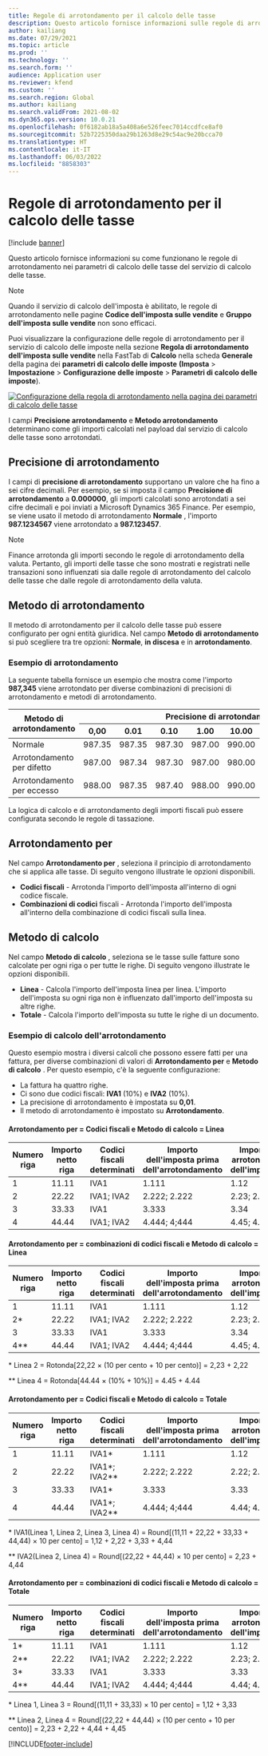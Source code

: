 ```yaml
---
title: Regole di arrotondamento per il calcolo delle tasse
description: Questo articolo fornisce informazioni sulle regole di arrotondamento nei parametri di calcolo delle tasse del servizio di calcolo delle tasse.
author: kailiang
ms.date: 07/29/2021
ms.topic: article
ms.prod: ''
ms.technology: ''
ms.search.form: ''
audience: Application user
ms.reviewer: kfend
ms.custom: ''
ms.search.region: Global
ms.author: kailiang
ms.search.validFrom: 2021-08-02
ms.dyn365.ops.version: 10.0.21
ms.openlocfilehash: 0f6182ab18a5a408a6e526feec7014ccdfce8af0
ms.sourcegitcommit: 52b7225350daa29b1263d8e29c54ac9e20bcca70
ms.translationtype: HT
ms.contentlocale: it-IT
ms.lasthandoff: 06/03/2022
ms.locfileid: "8858303"
---
```

# <a name="tax-calculation-rounding-rules"></a>Regole di arrotondamento per il calcolo delle tasse

[!include [banner](../includes/banner.md)]

Questo articolo fornisce informazioni su come funzionano le regole di arrotondamento nei parametri di calcolo delle tasse del servizio di calcolo delle tasse.

> [!NOTE] 
> Quando il servizio di calcolo dell'imposta è abilitato, le regole di arrotondamento nelle pagine **Codice dell'imposta sulle vendite** e **Gruppo dell'imposta sulle vendite** non sono efficaci.

Puoi visualizzare la configurazione delle regole di arrotondamento per il servizio di calcolo delle imposte nella sezione **Regola di arrotondamento dell'imposta sulle vendite** nella FastTab di **Calcolo** nella scheda **Generale** della pagina dei **parametri di calcolo delle imposte** **(Imposta** \> **Impostazione** \> **Configurazione delle imposte** \> **Parametri di calcolo delle imposte**).

[![Configurazione della regola di arrotondamento nella pagina dei parametri di calcolo delle tasse](./media/tax-calculation-parameters-calculation-1.png)](./media/tax-calculation-parameters-calculation-1.png)

I campi **Precisione arrotondamento** e **Metodo arrotondamento** determinano come gli importi calcolati nel payload dal servizio di calcolo delle tasse sono arrotondati.

## <a name="rounding-precision"></a>Precisione di arrotondamento

I campi di **precisione di arrotondamento** supportano un valore che ha fino a sei cifre decimali. Per esempio, se si imposta il campo **Precisione di arrotondamento** a **0.000000**, gli importi calcolati sono arrotondati a sei cifre decimali e poi inviati a Microsoft Dynamics 365 Finance. Per esempio, se viene usato il metodo di arrotondamento **Normale** , l'importo **987.1234567** viene arrotondato a **987.123457**.

> [!NOTE]
> Finance arrotonda gli importi secondo le regole di arrotondamento della valuta. Pertanto, gli importi delle tasse che sono mostrati e registrati nelle transazioni sono influenzati sia dalle regole di arrotondamento del calcolo delle tasse che dalle regole di arrotondamento della valuta.

## <a name="rounding-method"></a>Metodo di arrotondamento

Il metodo di arrotondamento per il calcolo delle tasse può essere configurato per ogni entità giuridica. Nel campo **Metodo di arrotondamento** si può scegliere tra tre opzioni: **Normale**, **in discesa** e in **arrotondamento**.

### <a name="rounding-example"></a>Esempio di arrotondamento

La seguente tabella fornisce un esempio che mostra come l'importo **987,345** viene arrotondato per diverse combinazioni di precisioni di arrotondamento e metodi di arrotondamento.

<table>
<thead>
<tr>
<th rowspan="2">Metodo di arrotondamento</th>
<th colspan="8">Precisione di arrotondamento</th>
</tr>
<tr>
<th>0,00</th>
<th>0.01</th>
<th>0.10</th>
<th>1.00</th>
<th>10.00</th>
<th>0.02</th>
<th>0.05</th>
<th>0.25</th>
</tr>
</thead>
<tbody>
<tr>
<td>Normale</td>
<td>987.35</td>
<td>987.35</td>
<td>987.30</td>
<td>987.00</td>
<td>990.00</td>
<td>987.34</td>
<td>987.35</td>
<td>987.25</td>
</tr>
<tr>
<td>Arrotondamento per difetto</td>
<td>987.00</td>
<td>987.34</td>
<td>987.30</td>
<td>987.00</td>
<td>980.00</td>
<td>987.34</td>
<td>987.30</td>
<td>987.25</td>
</tr>
<tr>
<td>Arrotondamento per eccesso</td>
<td>988.00</td>
<td>987.35</td>
<td>987.40</td>
<td>988.00</td>
<td>990.00</td>
<td>987.36</td>
<td>987.35</td>
<td>987.50</td>
</tr>
</tbody>
</table>

La logica di calcolo e di arrotondamento degli importi fiscali può essere configurata secondo le regole di tassazione.

## <a name="rounding-by"></a>Arrotondamento per 

Nel campo **Arrotondamento per** , seleziona il principio di arrotondamento che si applica alle tasse. Di seguito vengono illustrate le opzioni disponibili.

- **Codici fiscali** - Arrotonda l'importo dell'imposta all'interno di ogni codice fiscale.
- **Combinazioni di codici** fiscali - Arrotonda l'importo dell'imposta all'interno della combinazione di codici fiscali sulla linea.

## <a name="calculation-method"></a>Metodo di calcolo

Nel campo **Metodo di calcolo** , seleziona se le tasse sulle fatture sono calcolate per ogni riga o per tutte le righe. Di seguito vengono illustrate le opzioni disponibili.

- **Linea** - Calcola l'importo dell'imposta linea per linea. L'importo dell'imposta su ogni riga non è influenzato dall'importo dell'imposta su altre righe.
- **Totale** - Calcola l'importo dell'imposta su tutte le righe di un documento.

### <a name="rounding-calculation-example"></a>Esempio di calcolo dell'arrotondamento

Questo esempio mostra i diversi calcoli che possono essere fatti per una fattura, per diverse combinazioni di valori di **Arrotondamento per** e **Metodo di calcolo** . Per questo esempio, c'è la seguente configurazione:

- La fattura ha quattro righe.
- Ci sono due codici fiscali: **IVA1** (10%) e **IVA2** (10%).
- La precisione di arrotondamento è impostata su **0,01**.
- Il metodo di arrotondamento è impostato su **Arrotondamento**.

#### <a name="rounding-by--tax-codes-and-calculation-method--line"></a>Arrotondamento per = Codici fiscali e Metodo di calcolo = Linea

| Numero riga | Importo netto riga | Codici fiscali determinati | Importo dell'imposta prima dell'arrotondamento | Importo arrotondato dell'imposta |
|-------------|-----------------|----------------------|----------------------------|--------------------|
| 1           | 11.11           | IVA1                 | 1.111                      | 1.12               |
| 2           | 22.22           | IVA1; IVA2           | 2.222; 2.222               | 2.23; 2.23         |
| 3           | 33.33           | IVA1                 | 3.333                      | 3.34               |
| 4           | 44.44           | IVA1; IVA2           | 4.444; 4;444               | 4.45; 4.45         |

#### <a name="rounding-by--tax-code-combinations-and-calculation-method--line"></a>Arrotondamento per = combinazioni di codici fiscali e Metodo di calcolo = Linea

| Numero riga | Importo netto riga | Codici fiscali determinati | Importo dell'imposta prima dell'arrotondamento | Importo arrotondato dell'imposta |
|-------------|-----------------|----------------------|----------------------------|--------------------|
| 1           | 11.11           | IVA1                 | 1.111                      | 1.12               |
| 2\*         | 22.22           | IVA1; IVA2           | 2.222; 2.222               | 2.23; 2.22         |
| 3           | 33.33           | IVA1                 | 3.333                      | 3.34               |
| 4\*\*       | 44.44           | IVA1; IVA2           | 4.444; 4;444               | 4.45; 4.44         |

\* Linea 2 = Rotonda\[22,22 × (10 per cento + 10 per cento)\] = 2,23 + 2,22

\*\* Linea 4 = Rotonda\[44.44 × (10% + 10%)\] = 4.45 + 4.44

#### <a name="rounding-by--tax-codes-and-calculation-method--total"></a>Arrotondamento per = Codici fiscali e Metodo di calcolo = Totale

| Numero riga | Importo netto riga | Codici fiscali determinati | Importo dell'imposta prima dell'arrotondamento | Importo arrotondato dell'imposta |
|-------------|-----------------|----------------------|----------------------------|--------------------|
| 1           | 11.11           | IVA1\*               | 1.111                      | 1.12               |
| 2           | 22.22           | IVA1\*; IVA2\*\*     | 2.222; 2.222               | 2.22; 2.23         |
| 3           | 33.33           | IVA1\*               | 3.333                      | 3.33               |
| 4           | 44.44           | IVA1\*; IVA2\*\*     | 4.444; 4;444               | 4.44; 4.44         |

\* IVA1(Linea 1, Linea 2, Linea 3, Linea 4) = Round\[(11,11 + 22,22 + 33,33 + 44,44) × 10 per cento\] = 1,12 + 2,22 + 3,33 + 4,44

\*\* IVA2(Linea 2, Linea 4) = Round\[(22,22 + 44,44) × 10 per cento\] = 2,23 + 4,44

#### <a name="rounding-by--tax-code-combinations-and-calculation-method--total"></a>Arrotondamento per = combinazioni di codici fiscali e Metodo di calcolo = Totale

| Numero riga | Importo netto riga | Codici fiscali determinati | Importo dell'imposta prima dell'arrotondamento | Importo arrotondato dell'imposta |
|-------------|-----------------|----------------------|----------------------------|--------------------|
| 1\*         | 11.11           | IVA1                 | 1.111                      | 1.12               |
| 2\*\*       | 22.22           | IVA1; IVA2           | 2.222; 2.222               | 2.23; 2.22         |
| 3\*         | 33.33           | IVA1                 | 3.333                      | 3.33               |
| 4\*\*       | 44.44           | IVA1; IVA2           | 4.444; 4;444               | 4.44; 4.45         |

\* Linea 1, Linea 3 = Round\[(11,11 + 33,33) × 10 per cento\] = 1,12 + 3,33

\*\* Linea 2, Linea 4 = Round\[(22,22 + 44,44) × (10 per cento + 10 per cento)\] = 2,23 + 2,22 + 4,44 + 4,45

[!INCLUDE[footer-include](../../includes/footer-banner.md)]
